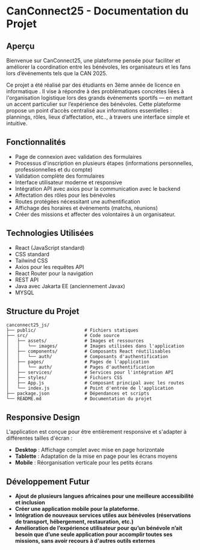 # CanConnect25 - Documentation du Projet

## Aperçu

Bienvenue sur CanConnect25, une plateforme pensée pour faciliter et améliorer la coordination entre les bénévoles, les organisateurs et les fans lors d’événements tels que la CAN 2025.

Ce projet a été réalisé par des étudiants en 3ème année de licence en informatique . Il vise à répondre à des problématiques concrètes liées à l'organisation logistique lors des grands événements sportifs — en mettant un accent particulier sur l’expérience des bénévoles. Cette plateforme propose un point d’accès centralisé aux informations essentielles : plannings, rôles, lieux d’affectation, etc.., à travers une interface simple et intuitive.

## Fonctionnalités

- Page de connexion avec validation des formulaires
- Processus d'inscription en plusieurs étapes (informations personnelles, professionnelles et du compte)
- Validation complète des formulaires
- Interface utilisateur moderne et responsive
- Intégration API avec axios pour la communication avec le backend
- Affectation des rôles pour les bénévoles
- Routes protégées nécessitant une authentification
- Affichage des horaires et événements (matchs, réunions)
- Créer des missions et affecter des volontaires à un organisateur.

## Technologies Utilisées

- React (JavaScript standard)
- CSS standard
- Tailwind CSS
- Axios pour les requêtes API
- React Router pour la navigation
- REST API 
- Java avec Jakarta EE (anciennement Javax)
- MYSQL

## Structure du Projet
```
canconnect25_js/
├── public/                  # Fichiers statiques
├── src/                     # Code source
│   ├── assets/              # Images et ressources
│   │   └── images/          # Images utilisées dans l'application
│   ├── components/          # Composants React réutilisables
│   │   └── auth/            # Composants d'authentification
│   ├── pages/               # Pages de l'application
│   │   └── auth/            # Pages d'authentification
│   ├── services/            # Services pour l'intégration API
│   ├── styles/              # Fichiers CSS
│   ├── App.js               # Composant principal avec les routes
│   └── index.js             # Point d'entrée de l'application
├── package.json             # Dépendances et scripts
└── README.md                # Documentation du projet
```


## Responsive Design

L'application est conçue pour être entièrement responsive et s'adapter à différentes tailles d'écran :
- **Desktop** : Affichage complet avec mise en page horizontale
- **Tablette** : Adaptation de la mise en page pour les écrans moyens
- **Mobile** : Réorganisation verticale pour les petits écrans

## Développement Futur

- **Ajout de plusieurs langues africaines pour une meilleure accessibilité et inclusion**
- **Créer une application mobile pour la plateforme.**
- **Intégration de nouveaux services utiles aux bénévoles (réservations de transport, hébergement, restauration, etc.)**
- **Amélioration de l’expérience utilisateur pour qu’un bénévole n’ait besoin que d’une seule application pour accomplir toutes ses missions, sans avoir recours à d'autres outils externes**
